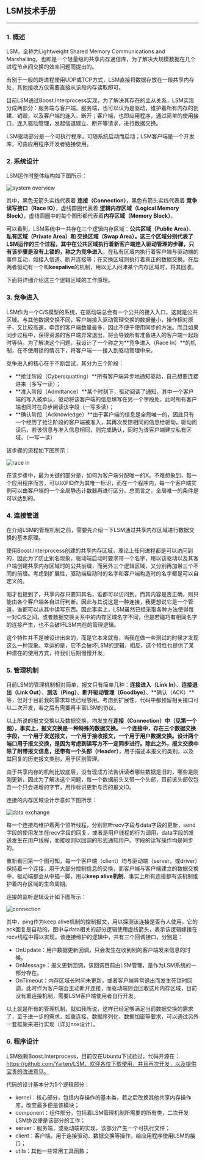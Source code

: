 ## LSM技术手册

---

### 1. 概述

LSM，全称为Lightweight Shared Memory Communications and Marshalling，也即是一个轻量级的共享内存通信库，为了解决大规模数据在几个进程节点间交换的效率问题而提出的。

有别于一般的跨进程使用UDP或TCP方式，LSM直接将数据存放在一段共享内存处，其他接收方仅需要直接从该段内存读取即可。

目前LSM通过Boost.Interprocess实现，为了解决其存在的主从关系，LSM实现分成两部分：服务端与客户端。服务端，也可以认为是驱动，维护着所有内存的创建、销毁，以及客户端的连入、断开；客户端，也即应用程序，通过简单的使用接口，连入驱动管理，发起信道建立、断开等请求，进行数据交换。

LSM驱动部分是一个可执行程序，可随系统启动而启动；LSM客户端是一个开发库，可由应用程序开发者链接使用。



### 2. 系统设计

LSM运作时整体结构如下图所示：

![system overview](image/system_overview.png)

其中，黑色无箭头实线代表着 **连接（Connection）**，黑色有箭头实线代表着 **竞争读写接口（Race IO）**，虚线圆圈代表着 **逻辑内存区域（Logical Memory Block）**，虚线圆圈中的每个图形都代表着**内存区域（Memory Block）**。

可以看到，LSM系统中一共存在三个逻辑内存区域：**公共区域（Public Area）**、**私有区域（Private Area）**和 **交换区域（Swap Area）**。这三个区域分别代表了LSM运作的三个过程，其中在公共区域执行着新客户端连入驱动管理的步骤，只有该步骤是没有上锁的，称之为**竞争进入**。在私有区域内执行着客户端与驱动端的事件互动，如接入信道、断开连接等；在交换区域则执行着真正的数据交换。在后两者驱动有一个叫**keepalive**的机制，用以无人问津某个内存区域时，将其回收。

下面将详细介绍这三个逻辑区域的工作原理。



### 3. 竞争进入

LSM作为一个C/S模型的系统，在驱动端总会有一个公共的接入入口，这就是公共区域。与其他数据交换不同，客户端接入驱动管理交换的数据量小，操作相对原子，又比较高速，牵连的客户端数量最多，因此不便于使用同步的方法。而且如果同步过程中，获得资源的客户端异常退出，将会导致所有准备进入的客户端一起超时等待。为了解决这个问题，我设计了一个称之为**竞争进入（Race In）**的机制，在不使用锁的情况下，将客户端一一接入到驱动管理中来。

竞争进入的核心在于不断尝试，其分为三个阶段：

- **抢注阶段（Cybersquatting）**所有客户端异步地通知驱动，自己想要连接进来（多写一读）；
- **准入阶段（Admittance）**某个时刻下，驱动阅读了通知，其中一个客户端的写入被承认，驱动将该客户端的信息填写在另一个字段处，此时所有客户端也同时在异步阅读该字段（一写多读）；
- **确认阶段（Acknowledge）**由于客户端的信息是全局唯一的，因此只有一个经历了抢注阶段的客户端被准入，其再次反馈相同的信息给驱动，驱动阅读后，若该信息与准入信息相同，则完成确认，同时为该客户端建立私有区域。（一写一读）

该步骤的流程如下图所示：

![race in](image/race_in.png)

在该步骤中，最为关键的部分是，如何为客户端分配唯一的X。不难想象到，每一个应用程序而言，可以以PID作为其唯一标识，而在一个程序内，每一个客户端实例可以由客户端的一个全局静态计数器再进行区分。总而言之，全局唯一的条件是可以达到的。



### 4. 连接管道

在介绍LSM的管理机制之前，需要先介绍一下LSM通过共享内存区域进行数据交换的基本原理。

使用Boost.Interprocess创建的共享内存区域，理论上任何进程都是可以访问到的，因此为了防止别名现象，驱动端启动时要求带一个名字，用以该驱动以及其客户端创建共享内存区域时的公共前缀，而另外三个逻辑区域，又分别再加带三个不同的前缀。考虑到扩展性，驱动端启动时的名字和客户端构造时的名字都是可以自定义的。

刚才也提到了，共享内存只要知其名，谁都可以访问到，而其内容是否正确，则只能由各个客户端各自进行判断。因此与其说这是一种连接，我更想说它是一个管道，谁都可以从其中读写东西。因此事实上，LSM虽然已经采取各种方法使得每一对C/S之间，或者数据交换关系中的内存区域名字不同，但是若碰巧有相同名字的连接产生，也不会破坏LSM内在的管理逻辑。

这个特性并不是被设计出来的，而是它本来就有，当我在做一些测试的时候才发现这么一种现象。幸运的是，它不会破坏LSM的逻辑，相反，这个特性也提供了某种潜在的使用方式，待我们后期慢慢开发。



### 5. 管理机制

目前LSM的管理机制相对简单，报文只有简单几种：**连接进入（Link In）**、**连接退出（Link Out）**、**测活（Ping）**、**断开驱动管理（Goodbye）**、**确认（ACK）**等，但对于目前我的需求却也已经够用。考虑到扩展性，代码中都预留相关接口可以二次开发，若之后有需要再丰富LSM的协议。

以上所说的报文交换以及数据交换，均发生在**连接（Connection）**中（见第一个图），事实上，报文交换是一种特殊的数据交换。一个连接中，存在三个数据交换字段，一个用于发送报文，一个用于接收报文，一个用于用户数据交换。设计两个端口用于报文交换，是因为考虑到读写方不一定同步进行。除此之外，报文交换中除了附带报文信息，还带有一个**头部（Header）**，用于描述本报文的类别，以及其回复的历史报文类别，用于区别管理。

由于共享内存的机制比较底层，没有现成方法告诉读者哪些数据是旧的，哪些是刚刚更新，因此为了解决这个问题，每一个数据前头又带一个头部，目前该头部仅包含一个只会递增的字节，用作标识更新与否的报文ID。

连接的内存区域设计示意如下图所示：



![data exchange](image/data_exchange.png)

每一个连接均维护着两个监听线程，分别监听recv字段与data字段的更新，send字段的使用发生在recv字段的回复，或者是用户线程的行为调用，data字段的发送发生在用户线程，而接收则以回调的形式通知用户。字段的读写操作均是同步的。

重新看回第一个图可知，每一个客户端（client）均与驱动端（server，或driver）保持着一个连接，用于大部分控制信息的交换，而客户端与客户端建立的数据交换中，驱动端都会从中插一脚，用以**keep alive机制**，事实上所有连接都有该机制维护着内存区域的生命周期。

连接的监听逻辑设计如下图所示：

![connection](image/connection.png)

其中，ping作为keep alive机制的控制报文，用以探测该连接是否有人使用，它的ack回复是自动的。图中与data相关的部分逻辑使用虚线箭头，表示该逻辑嫁接在recv线程中得以实现。该连接维护的逻辑中，共有三个回调接口，分别是：

- OnUpdate：用户数据更新回调，只会发生在收到别的客户端发来信息的时候。
- OnMessage：报文更新回调，该回调目前由LSM管理，是作为LSM系统的一部分存在。
- OnTimeout：内存区域长时间未更新，或者客户端异常退出而发生死锁时回调，此时作为客户端会主动断开连接，而驱动端则会回收这片内存区域，目前没有重连接机制，需要LSM客户端使用者自行开发。

以上就是所有的管理机制，就如我所说，这样已经足够满足当前数据交换的需求了，至于进一步的需求，如重连接、数据序列化、数据加密等要求，可以通过另外一套框架来进行实现（详见nox设计）。



### 6. 程序设计

LSM依赖Boost.Interprocess，目前仅在Ubuntu下试验过，代码开源在：https://github.com/Yarten/LSM，欢迎各位下载使用，并且再次开发，以及提供宝贵的改进意见。

代码的设计基本分为5个逻辑部分：

- kernel：核心部分，包括内存操作的基本类，若之后改换其他共享内存操作库，改变最多便是该模块；
- component：组件部分，包括着LSM管理机制所需要的所有类，二次开发LSM协议便是该部分的工作；
- server：服务端，或驱动端的实现，该部分产生一个可执行文件；
- client：客户端，用于连接驱动、数据交换等操作，给应用程序使用LSM的接口；
- utils：其他一些常用工具函数；

